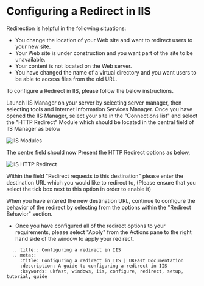 # Configuring a Redirect in IIS

Redirection is helpful in the following situations:

* You change the location of your Web site and want to redirect users to your new site.
* Your Web site is under construction and you want part of the site to be unavailable.
* Your content is not located on the Web server.
* You have changed the name of a virtual directory and you want users to be able to access files from the old URL.

To configure a Redirect in IIS, please follow the below instructions.


Launch IIS Manager on your server by selecting server manager, then selecting tools and Internet Information Services Manager. Once you have opened the IIS Manager, select your site in the "Connections list" and select the "HTTP Redirect" Module which should be located in the central field of IIS Manager as below

![IIS Modules](files/httpredirect/httpredirectmodule.PNG)

The centre field should now Present the HTTP Redirect options as below,

![IIS HTTP Redirect](files/httpredirect/redirectconfigurationexample.PNG)


Within the field "Redirect requests to this destination" please enter the destination URL which you would like to redirect to, (Please ensure that you select the tick box next to this option in order to enable it)

When you have entered the new destination URL, continue to configure the behavior of the redirect by selecting from the options within the "Redirect Behavior" section.

* Once you have configured all of the redirect options to your requirements, please select "Apply" from the Actions pane to the right hand side of the window to apply your redirect.

```eval_rst
  .. title:: Configuring a redirect in IIS
  .. meta::
     :title: Configuring a redirect in IIS | UKFast Documentation
     :description: A guide to configuring a redirect in IIS
     :keywords: ukfast, windows, iis, configure, redirect, setup, tutorial, guide
